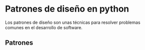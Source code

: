 # Patrones de diseño en python

Los patrones de diseño son unas técnicas para resolver problemas comunes en el desarrollo de software.

## Patrones

